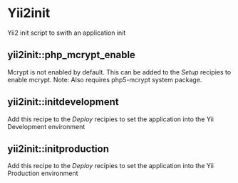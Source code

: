 Yii2init
=========

Yii2 init script to swith an application init

yii2init::php_mcrypt_enable
---------------------------
Mcrypt is not enabled by default. This can be added to the *Setup* recipies to enable mcrypt. Note: Also requires php5-mcrypt system package.

yii2init::initdevelopment
-------------------------
Add this recipe to the *Deploy* recipies to set the application into the Yii Development environment

yii2init::initproduction
-------------------------
Add this recipe to the *Deploy* recipies to set the application into the Yii Production environment

